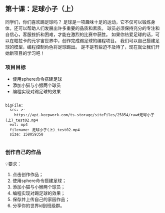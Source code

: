 
<script>  window.global.courseIdentity = 'papa_planet-11' </script>
<script src="https://qiniu-public.keepwork.com/videoProcessEvent.js"></script>

## 第十课：足球小子（上）
同学们，你们喜欢踢足球吗？
足球是一项趣味十足的运动，它不仅可以锻炼身体，还可以帮助人们发展出许多重要的品质和素质。
球员必须保持充分的专注和自信心，客服挫折和困难，才能在激烈的比赛中获胜。
如果你热爱足球的话，可以在帕拉卡的元宇宙世界中，创作完成踢足球的编程项目。
我们可以自己搭建足球的模型，编程控制角色将足球踢出。
是不是有些迫不及待了，现在就让我们开始新项目的学习吧！



### 项目目标
  - 使用sphere命令搭建足球
  - 添加小猫与小猴两个球员
  - 编程实现对踢足球的效果
  


```@BigFile

bigFile:
  src: >-
    https://api.keepwork.com/ts-storage/siteFiles/25854/raw#足球小子(上)_test02.mp4
  ext: mp4
  filename: 足球小子(上)_test02.mp4
  size: 158059358
          
```



### 创作自己的作品
  
💡要求：
1. 点击创作作品；
2. 使用sphere命令搭建足球；
3. 添加小猫与小猴两个球员；
4. 编程实现对踢足球的效果；
5. 保存并上传自己的家园作品；
6. 分享你的世界id到班级群。
